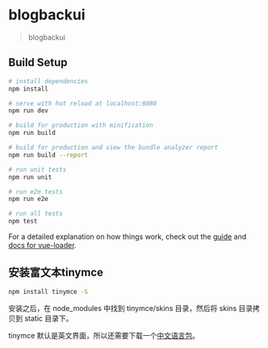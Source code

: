 # blogbackui

> blogbackui

## Build Setup

``` bash
# install dependencies
npm install

# serve with hot reload at localhost:8080
npm run dev

# build for production with minification
npm run build

# build for production and view the bundle analyzer report
npm run build --report

# run unit tests
npm run unit

# run e2e tests
npm run e2e

# run all tests
npm test
```

For a detailed explanation on how things work, check out the [guide](http://vuejs-templates.github.io/webpack/) and [docs for vue-loader](http://vuejs.github.io/vue-loader).

## 安装富文本tinymce

``` bash
npm install tinymce -S
```
安装之后，在 node_modules 中找到 tinymce/skins 目录，然后将 skins 目录拷贝到 static 目录下。

tinymce 默认是英文界面，所以还需要下载一个[中文语言包](https://www.tiny.cloud/get-tiny/language-packages/)。

